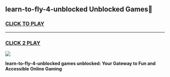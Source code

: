 
## learn-to-fly-4-unblocked Unblocked Games👋
<h3>
<a href="https://news.freeplayer.one?title=learn-to-fly-4-unblocked&ref=16F">CLICK TO PLAY</a></h3>
<hr>

<h3>
<a href="https://news.freeplayer.one?title=learn-to-fly-4-unblocked&ref=16F">CLICK 2 PLAY</a>
  
</h3>

<a href="https://news.freeplayer.one?title=learn-to-fly-4-unblocked&ref=16F/"><img src="https://clearcache.store/games.png"></a>


**learn-to-fly-4-unblocked games unblocked: Your Gateway to Fun and Accessible Online Gaming**
